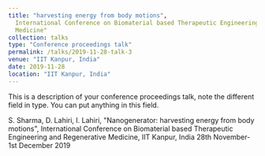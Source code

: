 ```yaml
---
title: "harvesting energy from body motions",
  International Conference on Biomaterial based Therapeutic Engineering and Regenerative
  Medicine"
collection: talks
type: "Conference proceedings talk"
permalink: /talks/2019-11-28-talk-3
venue: "IIT Kanpur, India"
date: 2019-11-28
location: "IIT Kanpur, India"
---
```


This is a description of your conference proceedings talk, note the different field in type. You can put anything in this field.

S. Sharma, D. Lahiri, I. Lahiri, "Nanogenerator: harvesting energy from body motions",
International Conference on Biomaterial based Therapeutic Engineering and Regenerative
Medicine, IIT Kanpur, India 28th November- 1st December 2019